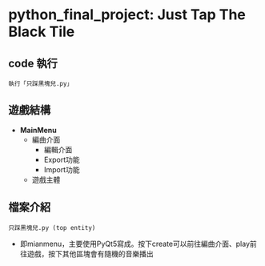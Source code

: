 # python_final_project: Just Tap The Black Tile 

## code 執行
`執行「只踩黑塊兒.py」`

## 遊戲結構
* **MainMenu**
  * 編曲介面
    * 編輯介面
    * Export功能
    * Import功能
  * 遊戲主體

## 檔案介紹
`只踩黑塊兒.py (top entity)`
* 即mianmenu，主要使用PyQt5寫成。按下create可以前往編曲介面、play前往遊戲，按下其他區塊會有隨機的音樂播出
